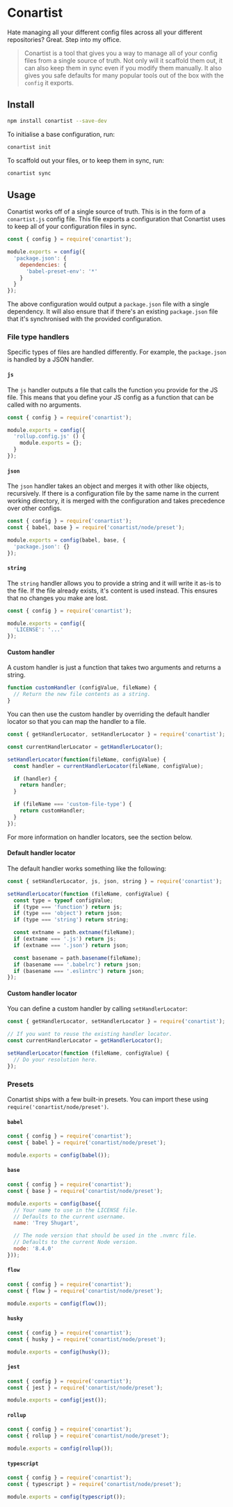 # Conartist

Hate managing all your different config files across all your different repositories? Great. Step into my office.

> Conartist is a tool that gives you a way to manage all of your config files from a single source of truth. Not only will it scaffold them out, it can also keep them in sync even if you modify them manually. It also gives you safe defaults for many popular tools out of the box with the `config` it exports.

## Install

```sh
npm install conartist --save-dev
```

To initialise a base configuration, run:

```sh
conartist init
```

To scaffold out your files, or to keep them in sync, run:

```sh
conartist sync
```

## Usage

Conartist works off of a single source of truth. This is in the form of a `conartist.js` config file. This file exports a configuration that Conartist uses to keep all of your configuration files in sync.

```js
const { config } = require('conartist');

module.exports = config({
  'package.json': {
    dependencies: {
      'babel-preset-env': '*'
    }
  }
});
```

The above configuration would output a `package.json` file with a single dependency. It will also ensure that if there's an existing `package.json` file that it's synchronised with the provided configuration.

### File type handlers

Specific types of files are handled differently. For example, the `package.json` is handled by a JSON handler.

#### `js`

The `js` handler outputs a file that calls the function you provide for the JS file. This means that you define your JS config as a function that can be called with no arguments.

```js
const { config } = require('conartist');

module.exports = config({
  'rollup.config.js' () {
    module.exports = {};
  }
});
```

#### `json`

The `json` handler takes an object and merges it with other like objects, recursively. If there is a configuration file by the same name in the current working directory, it is merged with the configuration and takes precedence over other configs.

```js
const { config } = require('conartist');
const { babel, base } = require('conartist/node/preset');

module.exports = config(babel, base, {
  'package.json': {}
});
```

#### `string`

The `string` handler allows you to provide a string and it will write it as-is to the file. If the file already exists, it's content is used instead. This ensures that no changes you make are lost.

```js
const { config } = require('conartist');

module.exports = config({
  'LICENSE': '...'
});
```

#### Custom handler

A custom handler is just a function that takes two arguments and returns a string.

```js
function customHandler (configValue, fileName) {
  // Return the new file contents as a string.
}
```

You can then use the custom handler by overriding the default handler locator so that you can map the handler to a file.

```js
const { getHandlerLocator, setHandlerLocator } = require('conartist');

const currentHandlerLocator = getHandlerLocator();

setHandlerLocator(function(fileName, configValue) {
  const handler = currentHandlerLocator(fileName, configValue);

  if (handler) {
    return handler;
  }

  if (fileName === 'custom-file-type') {
    return customHandler;
  }
});
```

For more information on handler locators, see the section below.

#### Default handler locator

The default handler works something like the following:

```js
const { setHandlerLocator, js, json, string } = require('conartist');

setHandlerLocator(function (fileName, configValue) {
  const type = typeof configValue;
  if (type === 'function') return js;
  if (type === 'object') return json;
  if (type === 'string') return string;

  const extname = path.extname(fileName);
  if (extname === '.js') return js;
  if (extname === '.json') return json;

  const basename = path.basename(fileName);
  if (basename === '.babelrc') return json;
  if (basename === '.eslintrc') return json;
});
```

#### Custom handler locator

You can define a custom handler by calling `setHandlerLocator`:

```js
const { getHandlerLocator, setHandlerLocator } = require('conartist');

// If you want to reuse the existing handler locator.
const currentHandlerLocator = getHandlerLocator();

setHandlerLocator(function (fileName, configValue) {
  // Do your resolution here.
});
```

### Presets

Conartist ships with a few built-in presets. You can import these using `require('conartist/node/preset')`.

#### `babel`

```js
const { config } = require('conartist');
const { babel } = require('conartist/node/preset');

module.exports = config(babel());
```

#### `base`

```js
const { config } = require('conartist');
const { base } = require('conartist/node/preset');

module.exports = config(base({
  // Your name to use in the LICENSE file.
  // Defaults to the current username.
  name: 'Trey Shugart',

  // The node version that should be used in the .nvmrc file.
  // Defaults to the current Node version.
  node: '8.4.0'
}));
```

#### `flow`

```js
const { config } = require('conartist');
const { flow } = require('conartist/node/preset');

module.exports = config(flow());
```

#### `husky`

```js
const { config } = require('conartist');
const { husky } = require('conartist/node/preset');

module.exports = config(husky());
```

#### `jest`

```js
const { config } = require('conartist');
const { jest } = require('conartist/node/preset');

module.exports = config(jest());
```

#### `rollup`

```js
const { config } = require('conartist');
const { rollup } = require('conartist/node/preset');

module.exports = config(rollup());
```

#### `typescript`

```js
const { config } = require('conartist');
const { typescript } = require('conartist/node/preset');

module.exports = config(typescript());
```
